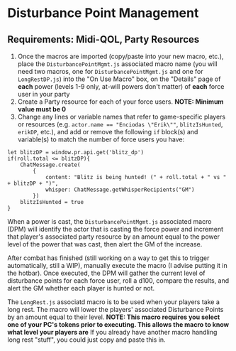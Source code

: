 # Disturbance Point Management
## Requirements: Midi-QOL, Party Resources

1. Once the macros are imported (copy/paste into your new macro, etc.), place the `DisturbancePointMgmt.js` associated macro name (you will need two macros, one for `DisturbancePointMgmt.js` and one for `LongRestDP.js`) into the "On Use Macro" box, on the "Details" page of **each** power (levels 1-9 only, at-will powers don't matter) of **each** force user in your party
2. Create a Party resource for each of your force users. **NOTE: Minimum value must be 0**
3. Change any lines or variable names that refer to game-specific players or resources (e.g. `actor.name == "Enciodas \"Erik\""`, `blitzIsHunted`, `erikDP`, etc.), and add or remove the following `if` block(s) and variable(s) to match the number of force users you have:

```
let blitzDP = window.pr.api.get('blitz_dp')
if(roll.total <= blitzDP){
    ChatMessage.create(
        {
            content: "Blitz is being hunted! (" + roll.total + " vs " + blitzDP + ")",
            whisper: ChatMessage.getWhisperRecipients("GM")
        })
    blitzIsHunted = true
}
```

When a power is cast, the `DisturbancePointMgmt.js` associated macro (DPM) will identify the actor that is casting the force power and increment that player's associated party resource by an amount equal to the power level of the power that was cast, then alert the GM of the increase.

After combat has finished (still working on a way to get this to trigger automatically, still a WIP), manually execute the macro (I advise putting it in the hotbar). Once executed, the DPM will gather the current level of disturbance points for each force user, roll a d100, compare the results, and alert the GM whether each player is hunted or not.

The `LongRest.js` associatd macro is to be used when your players take a long rest. The macro will lower the players' associated Disturbance Points by an amount equal to their level. **NOTE: This macro requires you select one of your PC's tokens prior to executing. This allows the macro to know what level your players are** If you already have another macro handling long rest "stuff", you could just copy and paste this in.
